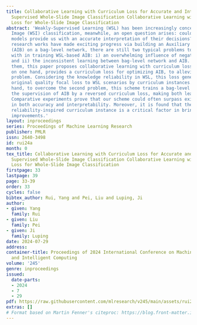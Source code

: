 ```yaml
---
title: Collaborative Learning with Curriculum Loss for Accurate and InterpretableWeakly
  Supervised Whole-Slide Image Classification Collaborative Learning with Curriculum
  Loss for Whole-Slide Image Classification
abstract: 'Weakly-Supervised Learning (WSL) has been increasingly concerned in Whole-Slide
  Image (WSI) classification, meanwhile, an open question arises: could WSL-based
  models provide us with an accurate interpretation of their decisions? Although many
  research works have made exciting progress via building an Auxiliary Instance Branch
  (AIB) on a bag-level network, there are still two typical problems to be confronted
  with in training WSL-based AIB: i) an overwhelming influence of negative instances
  and ii) the inconsistent learning between bag-level network and AIB. To address
  them, this paper proposes collaborative learning with curriculum loss. This scheme,
  on one hand, provides a curriculum loss for optimizing AIB, to alleviate the first
  problem. Considering the knowledge reliability in WSL, this loss generalizes an
  original quality focal loss to WSL scenarios by curriculum instances. On the other
  hand, to overcome the second problem, this scheme trains a bag-level network under
  the supervision of AIB by a reversed curriculum loss, making both learn collaboratively.
  Comparative experiments prove that our scheme could often surpass existing ones
  in both accuracy and interpretability. Moreover, it is found that the knowledge
  reliability-inspired curriculum instance is a critical factor in bringing comprehensive
  improvements.'
layout: inproceedings
series: Proceedings of Machine Learning Research
publisher: PMLR
issn: 2640-3498
id: rui24a
month: 0
tex_title: Collaborative Learning with Curriculum Loss for Accurate and InterpretableWeakly
  Supervised Whole-Slide Image Classification Collaborative Learning with Curriculum
  Loss for Whole-Slide Image Classification
firstpage: 33
lastpage: 39
page: 33-39
order: 33
cycles: false
bibtex_author: Rui, Yang and Pei, Liu and Luping, Ji
author:
- given: Yang
  family: Rui
- given: Liu
  family: Pei
- given: Ji
  family: Luping
date: 2024-07-29
address:
container-title: Proceedings of 2024 International Conference on Machine Learning
  and Intelligent Computing
volume: '245'
genre: inproceedings
issued:
  date-parts:
  - 2024
  - 7
  - 29
pdf: https://raw.githubusercontent.com/mlresearch/v245/main/assets/rui24a/rui24a.pdf
extras: []
# Format based on Martin Fenner's citeproc: https://blog.front-matter.io/posts/citeproc-yaml-for-bibliographies/
---
```

